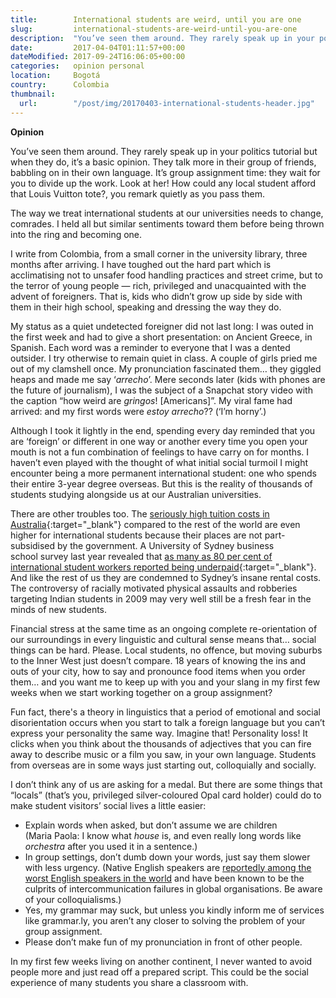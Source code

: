 ```yaml
---
title:        International students are weird, until you are one
slug:         international-students-are-weird-until-you-are-one
description:  "You’ve seen them around. They rarely speak up in your politics tutorial but when they do, it’s a basic opinion. They talk more in their group of friends, babbling on in their own language."
date:         2017-04-04T01:11:57+00:00
dateModified: 2017-09-24T16:06:05+00:00
categories:   opinion personal
location:     Bogotá
country:      Colombia
thumbnail:
  url:        "/post/img/20170403-international-students-header.jpg"
---
```

**Opinion**

You’ve seen them around. They rarely speak up in your politics tutorial but when they do, it’s a basic opinion. They talk more in their group of friends, babbling on in their own language. It’s group assignment time: they wait for you to divide up the work. Look at her! How could any local student afford that Louis Vuitton tote?, you remark quietly as you pass them.

The way we treat international students at our universities needs to change, comrades. I held all but similar sentiments toward them before being thrown into the ring and becoming one.

I write from Colombia, from a small corner in the university library, three months after arriving. I have toughed out the hard part which is acclimatising not to unsafer food handling practices and street crime, but to the terror of young people — rich, privileged and unacquainted with the advent of foreigners. That is, kids who didn’t grow up side by side with them in their high school, speaking and dressing the way they do.

My status as a quiet undetected foreigner did not last long: I was outed in the first week and had to give a short presentation: on Ancient Greece, in Spanish. Each word was a reminder to everyone that I was a dented outsider. I try otherwise to remain quiet in class. A couple of girls pried me out of my clamshell once. My pronunciation fascinated them… they giggled heaps and made me say ‘*arrecho*’. Mere seconds later (kids with phones are the future of journalism), I was the subject of a Snapchat story video with the caption “how weird are *gringos*! [Americans]”. My viral fame had arrived: and my first words were *estoy arrecho*?? (‘I’m horny’.)

Although I took it lightly in the end, spending every day reminded that you are ‘foreign’ or different in one way or another every time you open your mouth is not a fun combination of feelings to have carry on for months. I haven’t even played with the thought of what initial social turmoil I might encounter being a more permanent international student: one who spends their entire 3-year degree overseas. But this is the reality of thousands of students studying alongside us at our Australian universities.

There are other troubles too. The [seriously high tuition costs in Australia](http://www.nteu.org.au/qute/article/The-Cost-of-an-Australian-university-degree-compared-to-the-rest-of-the-world-16495){:target="_blank"} compared to the rest of the world are even higher for international students because their places are not part-subsidised by the government. A University of Sydney business school survey last year revealed that [as many as 80 per cent of international student workers reported being underpaid](http://www.smh.com.au/national/education/80-per-cent-of-international-students-in-restaurants-paid-below-minimum-wage-survey-finds-20160421-gobkzh.html){:target="_blank"}. And like the rest of us they are condemned to Sydney’s insane rental costs. The controversy of racially motivated physical assaults and robberies targeting Indian students in 2009 may very well still be a fresh fear in the minds of new students.

Financial stress at the same time as an ongoing complete re-orientation of our surroundings in every linguistic and cultural sense means that… social things can be hard. Please. Local students, no offence, but moving suburbs to the Inner West just doesn’t compare. 18 years of knowing the ins and outs of your city, how to say and pronounce food items when you order them… and you want me to keep up with you and your slang in my first few weeks when we start working together on a group assignment?

Fun fact, there's a theory in linguistics that a period of emotional and social disorientation occurs when you start to talk a foreign language but you can’t express your personality the same way. Imagine that! Personality loss! It clicks when you think about the thousands of adjectives that you can fire away to describe music or a film you saw, in your own language. Students from overseas are in some ways just starting out, colloquially and socially.

I don’t think any of us are asking for a medal. But there are some things that “locals” (that’s you, privileged silver-coloured Opal card holder) could do to make student visitors’ social lives a little easier:

* Explain words when asked, but don’t assume we are children (Maria Paola: I know what *house* is, and even really long words like *orchestra* after you used it in a sentence.)
* In group settings, don’t dumb down your words, just say them slower with less urgency. (Native English speakers are <a href="http://www.bbc.com/capital/story/20161028-native-english-speakers-are-the-worlds-worst-communicators">reportedly among the worst English speakers in the world</a> and have been known to be the culprits of intercommunication failures in global organisations. Be aware of your colloquialisms.)
* Yes, my grammar may suck, but unless you kindly inform me of services like grammar.ly, you aren’t any closer to solving the problem of your group assignment.
* Please don’t make fun of my pronunciation in front of other people.

In my first few weeks living on another continent, I never wanted to avoid people more and just read off a prepared script. This could be the social experience of many students you share a classroom with.
